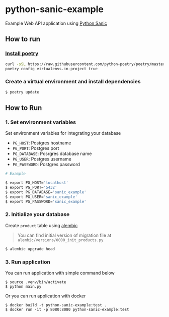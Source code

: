 # python-sanic-example
Example Web API application using [Python Sanic](https://github.com/sanic-org/sanic) 

## How to run

### [Install poetry](https://python-poetry.org/docs/)

```sh
curl -sSL https://raw.githubusercontent.com/python-poetry/poetry/master/get-poetry.py | python -
poetry config virtualenvs.in-project true
```

### Create a virtual environment and install dependencies

```sh
$ poetry update
```

## How to Run

### 1. Set environment variables
Set environment variables for integrating your database

- `PG_HOST`: Postgres hostname
- `PG_PORT`: Postgres port 
- `PG_DATABASE`: Posrgres database name
- `PG_USER`: Postgres username
- `PG_PASSWORD`: Postgres password

```sh
# Example

$ export PG_HOST='localhost'
$ export PG_PORT='5432'
$ export PG_DATABASE='sanic_example'
$ export PG_USER='sanic_example'
$ export PG_PASSWORD='sanic_example'
```

### 2. Initialize your database
Create `product` table using [alembic](https://alembic.sqlalchemy.org/en/latest/)

> You can find initial version of migration file at `alembic/versions/0000_init_products.py`

```sh
$ alembic upgrade head
```

### 3. Run application
You can run application with simple command below
```
$ source .venv/bin/activate
$ python main.py
```

Or you can run application with docker

```
$ docker build -t python-sanic-example:test .
$ docker run -it -p 8080:8080 python-sanic-example:test
```